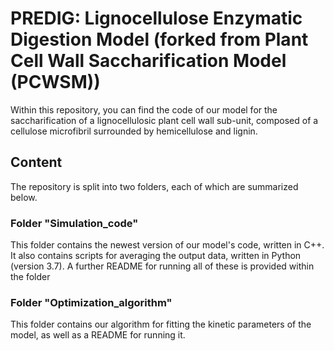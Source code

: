 # PREDIG: Lignocellulose Enzymatic Digestion Model (forked from Plant Cell Wall Saccharification Model (PCWSM))


Within this repository, you can find the code of our model for the saccharification of a lignocellulosic plant cell wall sub-unit, composed of a cellulose microfibril surrounded by hemicellulose and lignin.

## Content

The repository is split into two folders, each of which are summarized below.

### Folder "Simulation_code"

This folder contains the newest version of our model's code, written in C++. It also contains scripts for averaging the output data, written in Python (version 3.7). A further README for running all of these is provided within the folder

### Folder "Optimization_algorithm"

This folder contains our algorithm for fitting the kinetic parameters of the model, as well as a README for running it. 
